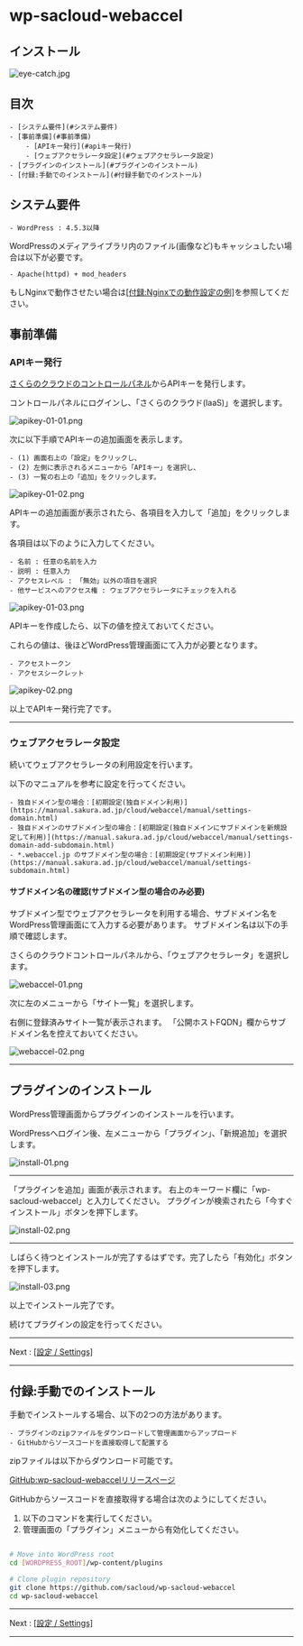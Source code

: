 # wp-sacloud-webaccel

## インストール

![eye-catch.jpg](images/eye-catch.jpg)

## 目次

	- [システム要件](#システム要件)
	- [事前準備](#事前準備)
		- [APIキー発行](#apiキー発行)
		- [ウェブアクセラレータ設定](#ウェブアクセラレータ設定)
	- [プラグインのインストール](#プラグインのインストール)
	- [付録:手動でのインストール](#付録手動でのインストール)


## システム要件

	- WordPress : 4.5.3以降

WordPressのメディアライブラリ内のファイル(画像など)もキャッシュしたい場合は以下が必要です。

	- Apache(httpd) + mod_headers

もしNginxで動作させたい場合は[[付録:Nginxでの動作設定の例]](Settings.md#付録nginxでの動作設定の例)を参照してください。


## 事前準備

### APIキー発行

[さくらのクラウドのコントロールパネル](https://secure.sakura.ad.jp/cloud/)からAPIキーを発行します。

コントロールパネルにログインし、「さくらのクラウド(IaaS)」を選択します。

![apikey-01-01.png](images/apikey-01-01.png)

次に以下手順でAPIキーの追加画面を表示します。

	- (1) 画面右上の「設定」をクリックし、
	- (2) 左側に表示されるメニューから「APIキー」を選択し、
	- (3) 一覧の右上の「追加」をクリックします。

![apikey-01-02.png](images/apikey-01-02.png)

APIキーの追加画面が表示されたら、各項目を入力して「追加」をクリックします。

各項目は以下のように入力してください。

	- 名前 : 任意の名前を入力
	- 説明 : 任意入力
	- アクセスレベル : 「無効」以外の項目を選択
	- 他サービスへのアクセス権 : ウェブアクセラレータにチェックを入れる

![apikey-01-03.png](images/apikey-01-03.png)

APIキーを作成したら、以下の値を控えておいてください。

これらの値は、後ほどWordPress管理画面にて入力が必要となります。

	- アクセストークン
	- アクセスシークレット

![apikey-02.png](images/apikey-02.png)

以上でAPIキー発行完了です。

---

### ウェブアクセラレータ設定

続いてウェブアクセラレータの利用設定を行います。

以下のマニュアルを参考に設定を行ってください。

	- 独自ドメイン型の場合：[初期設定(独自ドメイン利用)](https://manual.sakura.ad.jp/cloud/webaccel/manual/settings-domain.html)
	- 独自ドメインのサブドメイン型の場合：[初期設定(独自ドメインにサブドメインを新規設定して利用)](https://manual.sakura.ad.jp/cloud/webaccel/manual/settings-domain-add-subdomain.html)
	- *.webaccel.jp のサブドメイン型の場合：[初期設定(サブドメイン利用)](https://manual.sakura.ad.jp/cloud/webaccel/manual/settings-subdomain.html)

#### サブドメイン名の確認(サブドメイン型の場合のみ必要)

サブドメイン型でウェブアクセラレータを利用する場合、サブドメイン名をWordPress管理画面にて入力する必要があります。
サブドメイン名は以下の手順で確認します。

さくらのクラウドコントロールパネルから、「ウェブアクセラレータ」を選択します。

![webaccel-01.png](images/webaccel-01.png)

次に左のメニューから「サイト一覧」を選択します。

右側に登録済みサイト一覧が表示されます。
「公開ホストFQDN」欄からサブドメイン名を控えておいてください。

![webaccel-02.png](images/webaccel-02.png)


---


## プラグインのインストール

WordPress管理画面からプラグインのインストールを行います。

WordPressへログイン後、左メニューから「プラグイン」、「新規追加」を選択します。

![install-01.png](images/install-01.png)

---

「プラグインを追加」画面が表示されます。
右上のキーワード欄に「wp-sacloud-webaccel」と入力してください。
プラグインが検索されたら「今すぐインストール」ボタンを押下します。

![install-02.png](images/install-02.png)

---

しばらく待つとインストールが完了するはずです。完了したら「有効化」ボタンを押下します。

![install-03.png](images/install-03.png)

以上でインストール完了です。

続けてプラグインの設定を行ってください。

---

Next : [[設定 / Settings]](Settings.md)

---



## 付録:手動でのインストール

手動でインストールする場合、以下の2つの方法があります。

	- プラグインのzipファイルをダウンロードして管理画面からアップロード
	- GitHubからソースコードを直接取得して配置する

zipファイルは以下からダウンロード可能です。

[GitHub:wp-sacloud-webaccelリリースページ](https://github.com/sacloud/wp-sacloud-webaccel/releases/latest)

GitHubからソースコードを直接取得する場合は次のようにしてください。

1. 以下のコマンドを実行してください。
2. 管理画面の「プラグイン」メニューから有効化してください。

```bash

# Move into WordPress root
cd [WORDPRESS_ROOT]/wp-content/plugins

# Clone plugin repository
git clone https://github.com/sacloud/wp-sacloud-webaccel
cd wp-sacloud-webaccel

```

---

Next : [[設定 / Settings]](Settings.md)

---
